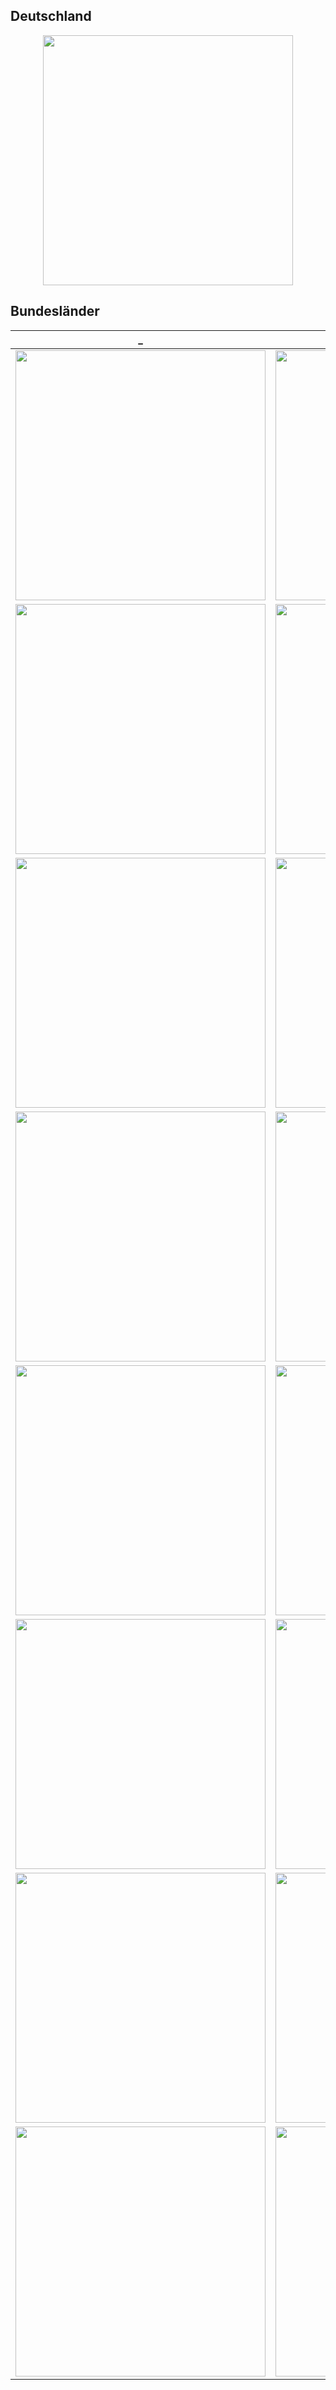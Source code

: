 ## Deutschland
<p align="center">
    <img src="https://raw.githubusercontent.com/HrRodan/RKI_COVID19_DATA/master/Auswertung/covid_bl_0.png" width="400">
</p>

## Bundesländer

_|_|
:---:|:---:|
<img src="https://raw.githubusercontent.com/HrRodan/RKI_COVID19_DATA/master/Auswertung/covid_bl_9.png" width="400">|<img src="https://raw.githubusercontent.com/HrRodan/RKI_COVID19_DATA/master/Auswertung/covid_bl_2.png" width="400">|
<img src="https://raw.githubusercontent.com/HrRodan/RKI_COVID19_DATA/master/Auswertung/covid_bl_3.png" width="400">|<img src="https://raw.githubusercontent.com/HrRodan/RKI_COVID19_DATA/master/Auswertung/covid_bl_4.png" width="400">|
<img src="https://raw.githubusercontent.com/HrRodan/RKI_COVID19_DATA/master/Auswertung/covid_bl_5.png" width="400">|<img src="https://raw.githubusercontent.com/HrRodan/RKI_COVID19_DATA/master/Auswertung/covid_bl_6.png" width="400">|
<img src="https://raw.githubusercontent.com/HrRodan/RKI_COVID19_DATA/master/Auswertung/covid_bl_7.png" width="400">|<img src="https://raw.githubusercontent.com/HrRodan/RKI_COVID19_DATA/master/Auswertung/covid_bl_8.png" width="400">|
<img src="https://raw.githubusercontent.com/HrRodan/RKI_COVID19_DATA/master/Auswertung/covid_bl_1.png" width="400">|<img src="https://raw.githubusercontent.com/HrRodan/RKI_COVID19_DATA/master/Auswertung/covid_bl_10.png" width="400">|
<img src="https://raw.githubusercontent.com/HrRodan/RKI_COVID19_DATA/master/Auswertung/covid_bl_11.png" width="400">|<img src="https://raw.githubusercontent.com/HrRodan/RKI_COVID19_DATA/master/Auswertung/covid_bl_12.png" width="400">|
<img src="https://raw.githubusercontent.com/HrRodan/RKI_COVID19_DATA/master/Auswertung/covid_bl_13.png" width="400">|<img src="https://raw.githubusercontent.com/HrRodan/RKI_COVID19_DATA/master/Auswertung/covid_bl_14.png" width="400">|
<img src="https://raw.githubusercontent.com/HrRodan/RKI_COVID19_DATA/master/Auswertung/covid_bl_15.png" width="400">|<img src="https://raw.githubusercontent.com/HrRodan/RKI_COVID19_DATA/master/Auswertung/covid_bl_16.png" width="400">|
